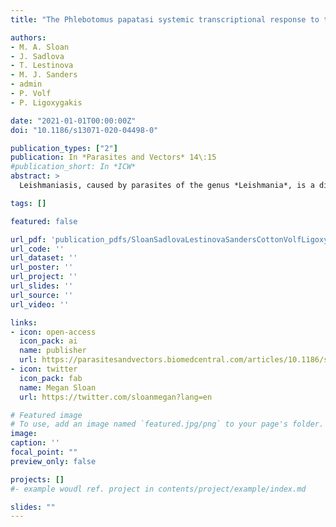 ```yaml
---
title: "The Phlebotomus papatasi systemic transcriptional response to trypanosomatid-contaminated blood does not differ from the non-infected blood meal"

authors:
- M. A. Sloan
- J. Sadlova
- T. Lestinova
- M. J. Sanders
- admin
- P. Volf
- P. Ligoxygakis

date: "2021-01-01T00:00:00Z"
doi: "10.1186/s13071-020-04498-0"

publication_types: ["2"]
publication: In *Parasites and Vectors* 14\:15
#publication_short: In *ICW*
abstract: >
  Leishmaniasis, caused by parasites of the genus *Leishmania*, is a disease that affects up to 8 million people worldwide. Parasites are transmitted to human and animal hosts through the bite of an infected sand fly. Novel strategies for disease control require a better understanding of the key step for transmission, namely the establishment of infection inside the fly. The aim of this work was to identify sand fly systemic transcriptomic signatures associated with *Leishmania infection*. We used next generation sequencing to describe the transcriptome of whole *Phlebotomus papatasi* sand flies when fed with blood alone (control) or with blood containing one of three trypanosomatids: *Leishmania major*, *L. donovani* and *Herpetomonas muscarum*, the latter being a parasite not transmitted to humans. Of the trypanosomatids studied, only L. major was able to successfully establish an infection in the host *P. papatasi*. However, the transcriptional signatures observed after each parasite-contaminated blood meal were not specific to success or failure of a specific infection and they did not differ from each other. The transcriptional signatures were also indistinguishable after a non-contaminated blood meal. The results imply that sand flies perceive *Leishmania* as just one feature of their microbiome landscape and that any strategy to tackle transmission should focus on the response towards the blood meal rather than parasite establishment. Alternatively, *Leishmania* could suppress host responses. These results will generate new thinking around the concept of stopping transmission by controlling the parasite inside the insect.

tags: []

featured: false

url_pdf: 'publication_pdfs/SloanSadlovaLestinovaSandersCottonVolfLigoxygakis_2021_The PhlebotomusPapatasiSystemicTranscriptionalResponse_ParasitesAndVectors.pdf'
url_code: ''
url_dataset: ''
url_poster: ''
url_project: ''
url_slides: ''
url_source: ''
url_video: ''

links:
- icon: open-access
  icon_pack: ai
  name: publisher
  url: https://parasitesandvectors.biomedcentral.com/articles/10.1186/s13071-020-04498-0
- icon: twitter
  icon_pack: fab
  name: Megan Sloan
  url: https://twitter.com/sloanmegan?lang=en

# Featured image
# To use, add an image named `featured.jpg/png` to your page's folder.
image:
caption: ''
focal_point: ""
preview_only: false

projects: []
#- example woudl ref. project in contents/project/example/index.md

slides: ""
---
```

